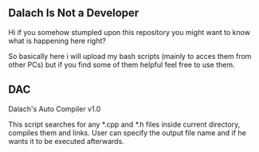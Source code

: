 ## Dalach Is Not a Developer

Hi if you somehow stumpled upon this repository you might want 
to know what is happening here right?

So basically here i will upload my bash scripts (mainly to
acces them from other PCs) but if you find some of them helpful
feel free to use them.

## DAC 

Dalach's Auto Compiler
v1.0

This script searches for any *.cpp and *.h files inside current
directory, compiles them and links. User can specify the output
file name and if he wants it to be executed afterwards.
